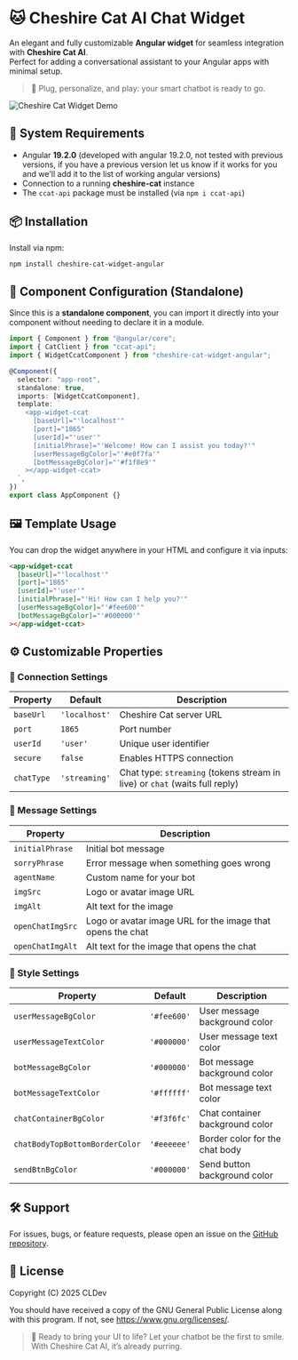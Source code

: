 # 🐱 Cheshire Cat AI Chat Widget

An elegant and fully customizable **Angular widget** for seamless integration with **Cheshire Cat AI**.  
Perfect for adding a conversational assistant to your Angular apps with minimal setup.

> 💬 Plug, personalize, and play: your smart chatbot is ready to go.

![Cheshire Cat Widget Demo](https://your-gif-url-here.com/demo.gif)

## 🚀 System Requirements

- Angular **19.2.0** (developed with angular 19.2.0, not tested with previous versions, if you have a previous version let us know if it works for you and we'll add it to the list of working angular versions)
- Connection to a running **cheshire-cat** instance
- The `ccat-api` package must be installed (via `npm i ccat-api`)

## 📦 Installation

Install via npm:

```bash
npm install cheshire-cat-widget-angular
```

## 🧩 Component Configuration (Standalone)

Since this is a **standalone component**, you can import it directly into your component without needing to declare it in a module.

```ts
import { Component } from "@angular/core";
import { CatClient } from "ccat-api";
import { WidgetCcatComponent } from "cheshire-cat-widget-angular";

@Component({
  selector: "app-root",
  standalone: true,
  imports: [WidgetCcatComponent],
  template: `
    <app-widget-ccat
      [baseUrl]="'localhost'"
      [port]="1865"
      [userId]="'user'"
      [initialPhrase]="'Welcome! How can I assist you today?'"
      [userMessageBgColor]="'#e0f7fa'"
      [botMessageBgColor]="'#f1f8e9'"
    ></app-widget-ccat>
  `,
})
export class AppComponent {}
```

## 🖼️ Template Usage

You can drop the widget anywhere in your HTML and configure it via inputs:

```html
<app-widget-ccat
  [baseUrl]="'localhost'"
  [port]="1865"
  [userId]="'user'"
  [initialPhrase]="'Hi! How can I help you?'"
  [userMessageBgColor]="'#fee600'"
  [botMessageBgColor]="'#000000'"
></app-widget-ccat>
```

## ⚙️ Customizable Properties

### 🔌 Connection Settings

| Property   | Default       | Description                                                                 |
| ---------- | ------------- | --------------------------------------------------------------------------- |
| `baseUrl`  | `'localhost'` | Cheshire Cat server URL                                                     |
| `port`     | `1865`        | Port number                                                                 |
| `userId`   | `'user'`      | Unique user identifier                                                      |
| `secure`   | `false`       | Enables HTTPS connection                                                    |
| `chatType` | `'streaming'` | Chat type: `streaming` (tokens stream in live) or `chat` (waits full reply) |

### 💬 Message Settings

| Property         | Description                                                |
| ---------------- | ---------------------------------------------------------- |
| `initialPhrase`  | Initial bot message                                        |
| `sorryPhrase`    | Error message when something goes wrong                    |
| `agentName`      | Custom name for your bot                                   |
| `imgSrc`         | Logo or avatar image URL                                   |
| `imgAlt`         | Alt text for the image                                     |
| `openChatImgSrc` | Logo or avatar image URL for the image that opens the chat |
| `openChatImgAlt` | Alt text for the image that opens the chat                 |

### 🎨 Style Settings

| Property                       | Default     | Description                     |
| ------------------------------ | ----------- | ------------------------------- |
| `userMessageBgColor`           | `'#fee600'` | User message background color   |
| `userMessageTextColor`         | `'#000000'` | User message text color         |
| `botMessageBgColor`            | `'#000000'` | Bot message background color    |
| `botMessageTextColor`          | `'#ffffff'` | Bot message text color          |
| `chatContainerBgColor`         | `'#f3f6fc'` | Chat container background color |
| `chatBodyTopBottomBorderColor` | `'#eeeeee'` | Border color for the chat body  |
| `sendBtnBgColor`               | `'#000000'` | Send button background color    |

## 🛠 Support

For issues, bugs, or feature requests, please open an issue on the [GitHub repository](#https://github.com/Edoardo-Croci-CLDev/ccat-chat-widget-angular/).

## 📄 License

Copyright (C) 2025 CLDev

You should have received a copy of the GNU General Public License along with this program. If not, see https://www.gnu.org/licenses/.

> 🧠 Ready to bring your UI to life? Let your chatbot be the first to smile. With Cheshire Cat AI, it’s already purring.
